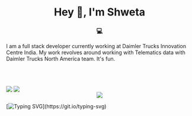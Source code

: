 <h1 align="center">Hey 👋, I'm Shweta</h1>
<h3 align="center">💻</h3>

<p>I am a full stack developer currently working at Daimler Trucks Innovation Centre India. My work revolves around working with Telematics data with Daimler Trucks North America team. It's fun. </p>

<br></br>
<div display='flex' justify-content='space-between'>
  <span>
    <img align="center" src="https://github-readme-stats.vercel.app/api?username=shwetaps605&show_icons=true&theme=radical&hide_border=true" />
    <img align="center" src="http://github-readme-streak-stats.herokuapp.com?user=shwetaps605&theme=radical&hide_border=true&date_format=M%20j%5B%2C%20Y%5D" />
  </span>
</div>

<div></div>

<div align='center'>
 <img src='https://github-readme-stats.vercel.app/api/top-langs/?username=shwetaps605&layout=compact&theme=radical&hide_border=true'/>
</div>

[![Typing SVG](https://readme-typing-svg.herokuapp.com?color=%232AF7A9&center=true&lines=Always+open+for+collaborations+!)](https://git.io/typing-svg)



<!-- <p> 
 <a href="https://twitter.com/OyeRoyy"> 
  <img src="https://img.shields.io/twitter/url/https/twitter.com/OyeRoyy.svg?style=social&label=Follow%20%40OyeRoyy" /> 
 </a> 
</p> 


<br></br>
[![Linkedin Badge](https://img.shields.io/badge/LinkedIn-0077B5?style=for-the-badge&logo=linkedin&logoColor=white&&link=https://www.linkedin.com/in/vividharawat/)](https://www.linkedin.com/in/vividharawat/)
[![Gmail Badge](https://img.shields.io/badge/Gmail-D14836?style=for-the-badge&logo=gmail&logoColor=white&link=mailto:rvividha@gmail.com)](mailto:shwetaroy305@gmail.com)
 -->

 
